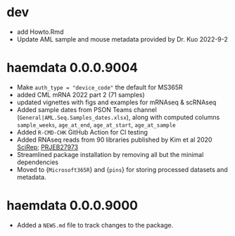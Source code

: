 

# dev
* add Howto.Rmd
* Update AML sample and mouse metadata provided by Dr. Kuo 2022-9-2

# haemdata 0.0.0.9004
* Make `auth_type = "device_code"` the default for MS365R
* added CML mRNA 2022 part 2 (71 samples)
* updated vignettes with figs and examples for mRNAseq & scRNAseq
* Added sample dates from PSON Teams channel (`General|AML.Seq.Samples_dates.xlsx`), along with computed columns `sample_weeks`, `age_at_end`, `age_at_start`, `age_at_sample`
* Added `R-CMD-CHK` GitHub Action for CI testing
* Added RNAseq reads from 90 libraries published by Kim et al 2020 [SciRep](https://www.nature.com/articles/s41598-020-76933-2); [PRJEB27973](https://www.ncbi.nlm.nih.gov/bioproject/?term=PRJEB27973)
* Streamlined package installation by removing all but the minimal dependencies
* Moved to {`Microsoft365R`} and {`pins`} for storing processed datasets and metadata. 
  
# haemdata 0.0.0.9000

* Added a `NEWS.md` file to track changes to the package.
